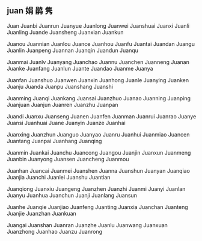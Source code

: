 juan  娟 鹃 隽 
---

Juan Juanbi Juanrun Juanyue Juanlong Juanwei Juanshuai Juanxi Juanli Juanling Juande Juansheng Juanxian Juankun

Juanou Juannian Juanlou Juance Juanhou Juanfu Juantai Juandan Juangu Juanlin Juanpeng Juannan Juanqin Juandun Juanqu

Juanmai Juanlv Juanyang Juanchao Juannu Juanchen Juanneng Juanan Juanke Juanfang Juanlun Juante Juandao Juanme Juanya

Juanfan Juanshuo Juanwen Juanxin Juanhong Juanle Juanying Juanken Juanju Juanda Juanpu Juanshang Juanshi

Juanming Juanqi Juankang Juansai Juanzhuo Juanao Juanning Juanping Juanjuan Juanjun Juanren Juanzhu Juanpan

Juandi Juanxu Juanseng Juanen Juanfen Juanman Juanrui Juanrao Juanye Juansi Juanhuai Juane Juanyin Juanze Juanhai

Juanxing Juanzhun Juanguo Juanyao Juanru Juanhui Juanmiao Juancen Juantang Juanpai Juanhang Juanqing

Juanmin Juankai Juanchu Juancong Juangou Juanjin Juanxun Juanmeng Juanbin Juanyong Juansen Juancheng Juanmou

Juanhan Juancai Juanmei Juanshen Juanna Juanshun Juanyan Juanqiao Juanjia Juanchi Juanlei Juanshu Juantian

Juanqiong Juanxiu Juangeng Juanzhen Juanzhi Juanmi Juanyi Juanlan Juanyu Juanhua Juanchun Juanji Juanlang Juansun 

Juanhe Juanqie Juanjiao Juanfeng Juanting Juanxia Juanchan Juanteng Juanjie Juanzhan  Juankuan

Juangai Juanshan Juanran Juanzhe Juanlu Juanwang Juanxuan Juanzhong Juanhao Juanzu Juanrong
